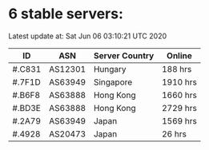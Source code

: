 # 6 stable servers:

Latest update at: Sat Jun 06 03:10:21 UTC 2020

| ID | ASN | Server Country | Online |
| -- | --- | -------------- | ------ |
| #.C831 | AS12301 | Hungary | 188 hrs |
| #.7F1D | AS63949 | Singapore | 1910 hrs |
| #.B6F8 | AS63888 | Hong Kong | 1660 hrs |
| #.BD3E | AS63888 | Hong Kong | 2729 hrs |
| #.2A79 | AS63949 | Japan | 1569 hrs |
| #.4928 | AS20473 | Japan | 26 hrs |

